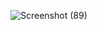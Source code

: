 ![Screenshot (89)](https://github.com/user-attachments/assets/cc81fa3f-8f25-403d-ac96-eeb44b088ae9)
